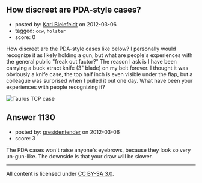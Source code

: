 ## How discreet are PDA-style cases?

- posted by: [Karl Bielefeldt](https://stackexchange.com/users/-1/288-karl-bielefeldt) on 2012-03-06
- tagged: `ccw`, `holster`
- score: 0

How discreet are the PDA-style cases like below?  I personally would recognize it as likely holding a gun, but what are people's experiences with the general public "freak out factor?"  The reason I ask is I have been carrying a buck xtract knife (3" blade) on my belt forever.  I thought it was obviously a knife case, the top half inch is even visible under the flap, but a colleague was surprised when I pulled it out one day.  What have been your experiences with people recognizing it?

![Taurus TCP case][1]


  [1]: http://i.stack.imgur.com/7GOtC.jpg


## Answer 1130

- posted by: [presidentender](https://stackexchange.com/users/-1/466-presidentender) on 2012-03-06
- score: 3

The PDA cases won't raise anyone's eyebrows, because they look so very un-gun-like. The downside is that your draw will be slower.



---

All content is licensed under [CC BY-SA 3.0](https://creativecommons.org/licenses/by-sa/3.0/).

